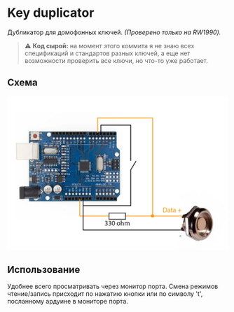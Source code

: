 # Key duplicator

Дубликатор для домофонных ключей. *(Проверено только на RW1990).*

> :warning: **Код сырой:** на момент этого коммита я не знаю всех спецификаций и стандартов разных ключей, а еще нет возможности проверить все ключи, но что-то уже работает.

## Схема

![Scheme](https://github.com/d-prysenko/rw-key-duplicator/blob/master/scheme.jpg)

## Использование

Удобнее всего просматривать через монитор порта. Смена режимов чтение/запись присходит по нажатию кнопки или по символу 't', посланному ардуине в мониторе порта.
